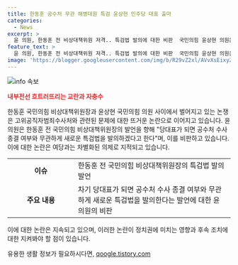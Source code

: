 ```yaml
---
title: 한동훈 공수처 무관 해병대원 특검 윤상현 민주당 대표 출마
categories:
  - News
excerpt: >
  윤 의원, 한동훈 전 비상대책위원 저격.. 특검법 발의에 대한 비판  국민의힘 윤상현 의원은 한동훈 전 비상대책위원장에 대해, 공수처 수사와 무관하게 새로운 특검법을 발의할 것이라는 발언을 비판했다. 윤 의원은 한 전 위원장의 발언을 통해 정부 여당과 차별화되고, 내부전선을 흐트러뜨리는 교란이자 자충수라고 지적했다. 이에 대한 윤 의원의 비판이 촉발되며 논란이 예상된다.
feature_text: >
  윤 의원, 한동훈 전 비상대책위원 저격.. 특검법 발의에 대한 비판  국민의힘 윤상현 의원은 한동훈 전 비상대책위원장에 대해, 공수처 수사와 무관하게 새로운 특검법을 발의할 것이라는 발언을 비판했다. 윤 의원은 한 전 위원장의 발언을 통해 정부 여당과 차별화되고, 내부전선을 흐트러뜨리는 교란이자 자충수라고 지적했다. 이에 대한 윤 의원의 비판이 촉발되며 논란이 예상된다.
image: 'https://blogger.googleusercontent.com/img/b/R29vZ2xl/AVvXsEixyZcFfHzMRdzZMjFBmAUKJYCLCGyLL1o632UiGVXcaFdKo_bkvkuCioo0uUKlGfBVcT3P84aROyZIXSBEx3Aw5nCQ3pTgDom1WDC4m8eifvWiAmWEEVb4x6G_l8C0QH225ldMjyaFvpxGEBGNO37VmDTDMHGhJPq73UglMfDca1-0aw/s1600/blogspot.png'
---
```


<p><img src="https://blogger.googleusercontent.com/img/b/R29vZ2xl/AVvXsEixyZcFfHzMRdzZMjFBmAUKJYCLCGyLL1o632UiGVXcaFdKo_bkvkuCioo0uUKlGfBVcT3P84aROyZIXSBEx3Aw5nCQ3pTgDom1WDC4m8eifvWiAmWEEVb4x6G_l8C0QH225ldMjyaFvpxGEBGNO37VmDTDMHGhJPq73UglMfDca1-0aw/s1600/blogspot.png" alt="info 속보" /></p>

<p><b><span style="color: #ee2323;">내부전선 흐트러뜨리는 교란과 자충수</span></b></p>

<p>한동훈 국민의힘 비상대책위원장과 윤상현 국민의힘 의원 사이에서 벌어지고 있는 논쟁은 고위공직자범죄수사처와 관련된 문제에 대한 뜨거운 논란으로 이어지고 있습니다. 윤 의원은 한동훈 전 국민의힘 비상대책위원장의 발언을 향해 "당대표가 되면 공수처 수사 종결 여부와 무관하게 새로운 특검법을 발의하겠다고 한다"며, 이를 비판하고 있습니다. 이에 대한 논란은 여당과는 차별화된 의제로 지적되고 있습니다.</p>

<table>
  <colgroup>
    <col style="width: 30%" />
    <col style="width: 70%" />
  </colgroup>
  <tr>
    <td style="text-align: center; height: 17px;"><b>이슈</b></td>
    <td>한동훈 전 국민의힘 비상대책위원장의 특검법 발의 발언</td>
  </tr>
  <tr>
    <td style="text-align: center; height: 17px;"><b>주요 내용</b></td>
    <td>차기 당대표가 되면 공수처 수사 종결 여부와 무관하게 새로운 특검법을 발의한다는 발언에 대한 윤 의원의 비판</td>
  </tr>
</table>

<p>이에 대한 논란은 지속되고 있으며, 이러한 논란이 정치권에 미치는 영향과 후속 조치에 대한 지켜봐야 할 점이 있습니다.</p>
유용한 생활 정보가 필요하시다면, <a href="https://qoogle.tistory.com" rel="dofollow">qoogle.tistory.com</a>



